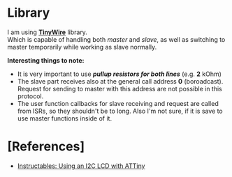 # Library
I am using [**TinyWire**](https://github.com/lucullusTheOnly/TinyWire) library.  
Which is capable of handling both *master* and *slave*, as well as switching to master temporarily while working as slave normally.  

**Interesting things to note:**
- It is very important to use ***pullup resistors for both lines*** (e.g. **2** kOhm)
- The slave part receives also at the general call address **0** (boroadcast). Request for sending to master with this address are not possible in this protocol.
- The user function callbacks for slave receiving and request are called from ISRs, so they shouldn't be to long. Also I'm not sure, if it is save to use master functions inside of it.	
# [References]
- [Instructables: Using an I2C LCD with ATTiny](https://www.instructables.com/id/Using-an-I2C-LCD-on-Attiny85/)